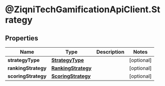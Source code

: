 # @ZiqniTechGamificationApiClient.Strategy

## Properties

Name | Type | Description | Notes
------------ | ------------- | ------------- | -------------
**strategyType** | [**StrategyType**](StrategyType.md) |  | [optional] 
**rankingStrategy** | [**RankingStrategy**](RankingStrategy.md) |  | [optional] 
**scoringStrategy** | [**ScoringStrategy**](ScoringStrategy.md) |  | [optional] 


